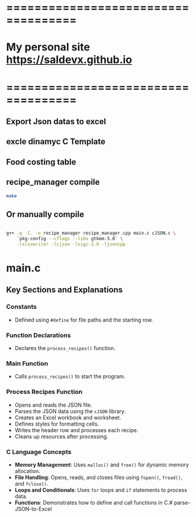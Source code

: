 ====================================
====================================

# My personal site https://saldevx.github.io

====================================
====================================



## Export Json datas to excel 

## excle dinamyc C Template 

## Food costing table 

## recipe_manager compile 

```bash
make
```


## Or manually compile 

```bash 

g++ -g -I. -o recipe_manager recipe_manager.cpp main.c cJSON.c \
    `pkg-config --cflags --libs gtkmm-3.0` \
    -lxlsxwriter -lcjson -lsigc-3.0 -ljsoncpp

```

# main.c

## Key Sections and Explanations

### Constants
- Defined using `#define` for file paths and the starting row.

### Function Declarations
- Declares the `process_recipes()` function.

### Main Function
- Calls `process_recipes()` to start the program.

### Process Recipes Function
- Opens and reads the JSON file.
- Parses the JSON data using the `cJSON` library.
- Creates an Excel workbook and worksheet.
- Defines styles for formatting cells.
- Writes the header row and processes each recipe.
- Cleans up resources after processing.

### C Language Concepts
- **Memory Management**: Uses `malloc()` and `free()` for dynamic memory allocation.
- **File Handling**: Opens, reads, and closes files using `fopen()`, `fread()`, and `fclose()`.
- **Loops and Conditionals**: Uses `for` loops and `if` statements to process data.
- **Functions**: Demonstrates how to define and call functions in C.# parse-JSON-to-Excel


